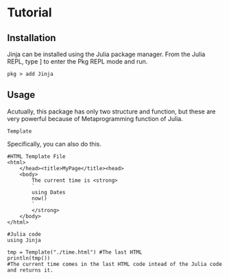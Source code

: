 # Tutorial

## Installation

Jinja can be installed using the Julia package manager. From the Julia REPL, type ] to enter the Pkg REPL mode and run.
```
pkg > add Jinja
```

## Usage

Acutually, this package has only two structure and function, but these are very powerful because of Metaprogramming function of Julia.

```@docs
Template
```

Specifically, you can also do this.
```
#HTML Template File
<html>
    </head><title>MyPage</title><head>
    <body>
        The current time is <strong>
        `
        using Dates
        now()
        `
        </strong>
    </body>
</html>
```

```
#Julia code
using Jinja

tmp = Template("./time.html") #The last HTML
println(tmp())
#The current time comes in the last HTML code intead of the Julia code and returns it.
```